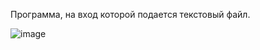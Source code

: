 Программа, на вход которой подается текстовый файл.

![image](https://github.com/Avaksbeorn/TextAnalyzer/assets/146529592/f3a8d8b1-45de-4f0f-ac46-b1f40d9cf595)
